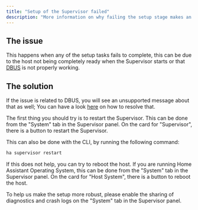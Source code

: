```yaml
---
title: "Setup of the Supervisor failed"
description: "More information on why failing the setup stage makes an installation as unhealthy."
---
```


## The issue

This happens when any of the setup tasks fails to complete, this can be due to the host not being completely ready when the Supervisor starts or that [DBUS] is not properly working.

## The solution

If the issue is related to DBUS, you will see an unsupported message about that as well; You can have a look [here][DBUS] on how to resolve that.

The first thing you should try is to restart the Supervisor.
This can be done from the "System" tab in the Supervisor panel. On the card for "Supervisor", there is a button to restart the Supervisor.

This can also be done with the CLI, by running the following command:

```bash
ha supervisor restart
```


If this does not help, you can try to reboot the host.
If you are running Home Assistant Operating System, this can be done from the "System" tab in the Supervisor panel. On the card for "Host System", there is a button to reboot the host.

To help us make the setup more robust, please enable the sharing of diagnostics and crash logs on the "System" tab in the Supervisor panel.

[DBUS]: /more-info/unsupported/dbus
